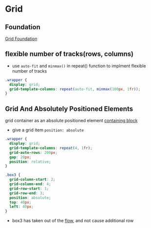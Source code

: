 # Grid

## Foundation

[Grid Foundation](CSS_Grid_Foundation.md)

## flexible number of tracks(rows, columns)

- use `auto-fit` and `minmax()` in repeat() function to implment flexible number of tracks

```css
.wrapper {
  display: grid;
  grid-template-columns: repeat(auto-fit, minmax(100px, 1fr));
}
```

## Grid And Absolutely Positioned Elements

grid container as an absolute positioned element [containing block](CSS_Containing_Block.md)

- give a grid item `position: absolute`

```css
.wrapper {
  display: grid;
  grid-template-columns: repeat(4, 1fr);
  grid-auto-rows: 200px;
  gap: 20px;
  position: relative;
}

.box3 {
  grid-column-start: 2;
  grid-column-end: 4;
  grid-row-start: 1;
  grid-row-end: 3;
  position: absolute;
  top: 40px;
  left: 40px;
}
```

- box3 has taken out of the [flow](CSS_Normal_Flow.md), and not cause additional row

##